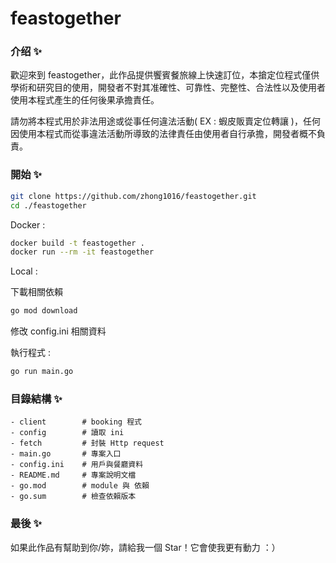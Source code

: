 # feastogether

### 介绍 ✨

歡迎來到 feastogether，此作品提供饗賓餐旅線上快速訂位，本搶定位程式僅供學術和研究目的使用，開發者不對其准確性、可靠性、完整性、合法性以及使用者使用本程式產生的任何後果承擔責任。

請勿將本程式用於非法用途或從事任何違法活動( EX : 蝦皮販賣定位轉讓 )，任何因使用本程式而從事違法活動所導致的法律責任由使用者自行承擔，開發者概不負責。

### 開始 ✨

```bash
git clone https://github.com/zhong1016/feastogether.git
cd ./feastogether
```
Docker :

```bash
docker build -t feastogether .
docker run --rm -it feastogether
```

Local :

下載相關依賴
```bash
go mod download
```

修改 config.ini 相關資料

執行程式 :

```bash
go run main.go
```


### 目錄結構 ✨

```text
- client        # booking 程式
- config        # 讀取 ini
- fetch         # 封裝 Http request
- main.go       # 專案入口
- config.ini    # 用戶與餐廳資料
- README.md     # 專案說明文檔
- go.mod        # module 與 依賴
- go.sum        # 檢查依賴版本
```

### 最後 ✨

如果此作品有幫助到你/妳，請給我一個 Star！它會使我更有動力 ：）
